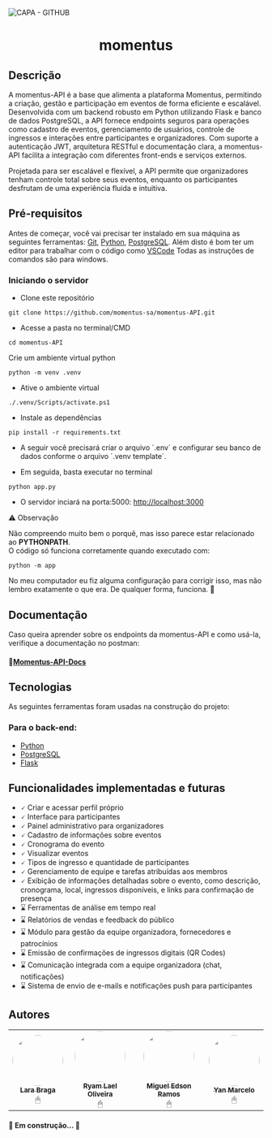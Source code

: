 ![CAPA - GITHUB](https://github.com/user-attachments/assets/9f65d5a1-9604-4685-aa7d-2ecfe42bef73)

<h1 align="center">momentus</h1>

## Descrição

A momentus-API é a base que alimenta a plataforma Momentus, permitindo a criação, gestão e participação em eventos de forma eficiente e escalável. Desenvolvida com um backend robusto em Python utilizando Flask e banco de dados PostgreSQL, a API fornece endpoints seguros para operações como cadastro de eventos, gerenciamento de usuários, controle de ingressos e interações entre participantes e organizadores.
Com suporte a autenticação JWT, arquitetura RESTful e documentação clara, a momentus-API facilita a integração com diferentes front-ends e serviços externos.

Projetada para ser escalável e flexível, a API permite que organizadores tenham controle total sobre seus eventos, enquanto os participantes desfrutam de uma experiência fluida e intuitiva.

## Pré-requisitos

Antes de começar, você vai precisar ter instalado em sua máquina as seguintes ferramentas: [Git](https://git-scm.com), [Python](https://nodejs.org/pt), [PostgreSQL](https://www.postgresql.org/). Além disto é bom ter um editor para trabalhar com o código como [VSCode](https://code.visualstudio.com) Todas as instruções de comandos são para windows.

### Iniciando o servidor
- Clone este repositório

```
git clone https://github.com/momentus-sa/momentus-API.git
```

- Acesse a pasta no terminal/CMD

```
cd momentus-API
```

Crie um ambiente virtual python

```
python -m venv .venv
```

- Ative o ambiente virtual

```
./.venv/Scripts/activate.ps1
```

- Instale as dependências

```
pip install -r requirements.txt
```

- A seguir você precisará criar o arquivo ´.env´ e configurar seu banco de dados conforme o arquivo ´.venv template´.

- Em seguida, basta executar no terminal

```
python app.py
```

- O servidor inciará na porta:5000: [http://localhost:3000](http://127.0.0.1:5000)

⚠️ Observação

Não compreendo muito bem o porquê, mas isso parece estar relacionado ao **PYTHONPATH**.  
O código só funciona corretamente quando executado com:  

```
python -m app
```


No meu computador eu fiz alguma configuração para corrigir isso, mas não lembro exatamente o que era.
De qualquer forma, funciona. 🚀


## Documentação
Caso queira aprender sobre os endpoints da momentus-API e como usá-la, verifique a documentação no postman:

#### 📖[Momentus-API-Docs](https://web.postman.co/documentation/35177931-5ca99b43-d556-4fb0-a3f2-b646031b96e5/publish?workspaceId=b1ff0c41-aba9-41a0-852f-c0cca414eaaf)


## Tecnologias

As seguintes ferramentas foram usadas na construção do projeto:

### Para o back-end:
- [Python](https://www.python.org)
- [PostgreSQL](https://www.postgresql.org)
- [Flask](https://flask.palletsprojects.com/en/stable/)

## Funcionalidades implementadas e futuras
- 🗸 Criar e acessar perfil próprio
- 🗸 Interface para participantes
- 🗸 Painel administrativo para organizadores
- 🗸 Cadastro de informações sobre eventos
- 🗸 Cronograma do evento
- 🗸 Visualizar eventos
- 🗸 Tipos de ingresso e quantidade de participantes
- 🗸 Gerenciamento de equipe e tarefas atribuídas aos membros
- 🗸 Exibição de informações detalhadas sobre o evento, como descrição, cronograma, local, ingressos disponíveis, e links para confirmação de presença
- ⌛ Ferramentas de análise em tempo real
- ⌛ Relatórios de vendas e feedback do público
- ⌛ Módulo para gestão da equipe organizadora, fornecedores e patrocínios
- ⌛ Emissão de confirmações de ingressos digitais (QR Codes)
- ⌛ Comunicação integrada com a equipe organizadora (chat, notificações)
- ⌛ Sistema de envio de e-mails e notificações push para participantes

## Autores
<table>
  <tr>
    <td align="center"><a href="https://github.com/lars-brg"><img style="border-radius: 50%;" src="https://avatars.githubusercontent.com/u/118675951?v=4" width="100px;" alt=""/><br /><sub><b>Lara Braga</b></sub></a><br />🖱
    <td align="center"><a href="https://github.com/RyamLael"><img style="border-radius: 50%;" src="https://avatars.githubusercontent.com/u/128926385?v=4" width="100px;" alt=""/><br /><sub><b>Ryam Lael Oliveira</b></sub></a><br />🖱
    <td align="center"><a href="https://github.com/Miguel-Edson"><img style="border-radius: 50%;" src="https://media.licdn.com/dms/image/v2/D4D03AQFtILnptJjTyA/profile-displayphoto-shrink_400_400/profile-displayphoto-shrink_400_400/0/1713018411022?e=1746057600&v=beta&t=2RPrLkepgdsXLmUjYzZOcYfZMQzqH1_FQ5KFw5_Zuis" width="100px;" alt=""/><br /><sub><b>Miguel Edson Ramos</b></sub></a><br />🖱
    <td align="center"><a href="https://github.com/YanMarcelo"><img style="border-radius: 50%;" src="https://avatars.githubusercontent.com/u/128822295?v=4" width="100px;" alt=""/><br /><sub><b>Yan Marcelo</b></sub></a><br />🖱
  </tr>
</table>

<h4 align="start"> 
🚧 Em construção... 🚧  
</h4>
